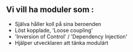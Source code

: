 ##  Vi vill ha moduler som :

<ul> 
	<li>Själva håller koll på sina beroenden</li>
	<li>Löst kopplade, 'Loose coupling'</li>
	<li>'Inversion of Control' / 'Dependency Injection'</li>
	<li>Hjälper utvecklaren att tänka modulärt</li>
</ul>
